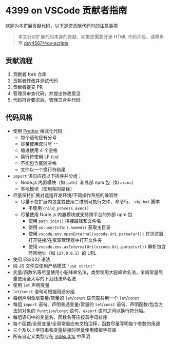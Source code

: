 # 4399 on VSCode 贡献者指南

欢迎为本扩展贡献代码，以下是您贡献代码时的注意事项

> 本文针对扩展代码本身的贡献，如果您需要开发 HTML 代码片段，请移步至 [dsy4567/4ov-scripts](https://github.com/dsy4567/4ov-scripts)

## 贡献流程

1. 贡献者 fork 仓库
2. 贡献者修改并测试代码
3. 贡献者提交 PR
4. 管理员审查代码，并提出修改意见
5. 代码符合要求后，管理员合并代码

## 代码风格

-   使用 [Prettier](https://github.com/prettier/prettier) 格式化代码
    -   每个语句应有分号
    -   尽量使用双引号 `""`
    -   缩进使用 4 个空格
    -   换行符使用 LF (`\n`)
    -   不能包含尾随空格
    -   文件以一个换行符结尾
-   `import` 语句应按以下排序并分组：
    -   Node.js 内置模块（如 `path`）和外部 npm 包（如 `axios`）
    -   本地模块（使用相对路径）
-   尽量保持扩展对远程开发环境/不同操作系统的兼容性
    -   尽量不在扩展内包含或使用二进制可执行文件、命令行、.`sh`/`.bat` 脚本
        -   不使用 `child_process.exec()`
    -   尽量使用 Node.js 内置模块或支持跨平台的外部 npm 包
        -   使用 `path.join()` 拼接路径和文件名
        -   使用 `os.userInfo().homedir` 获取主目录
        -   使用 `vscode.env.openExternal(vscode.Uri.parse(url))` 在浏览器打开链接/在资源管理器中打开文件夹
        -   使用 `vscode.env.asExternalUri(vscode.Uri.parse(url))` 解析包含环回地址（如 `127.0.0.1`）的 URL
-   使用 ES2022 语法
-   纯 JS 文件应使用严格模式 `"use strict"`
-   变量/函数名等尽量使用小驼峰命名法，类型使用大驼峰命名法，全局常量尽量使用全大写的下划线法命名法
-   使用 `let` 声明变量
-   `let`/`const` 语句可根据用途分组
-   每组声明全局变量/常量的 `let`/`const` 语句应共用一个 `let`/`const`
-   每组 `import` 语句、声明普通变量/常量的 `let`/`const` 语句、声明函数/包含方法的对象的 `function`/`const` 语句、`export` 语句之间以换行符分隔。
-   每组语句中的变量名、函数名等应按首字母排序
-   每个函数/全局变量/全局常量应有文档注释，函数尽量写明每个参数的用途
-   三个及以上字符串和变量拼接时尽量使用模板字符串
-   所有自定义类型应在 [index.d.ts](./src/index.d.ts) 中声明

